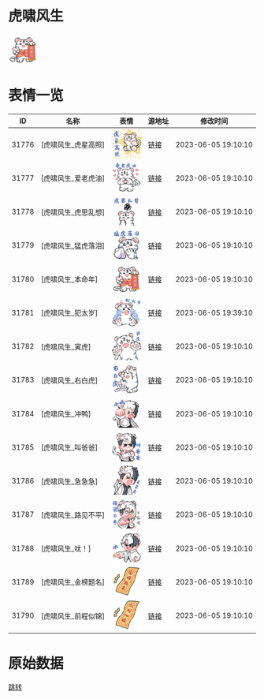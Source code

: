 # 虎啸风生

<img src="./cover.png" height="60" alt="cover" />

# 表情一览

|ID|名称|表情|源地址|修改时间|
|----|----|----|----|----|
|31776|[虎啸风生_虎星高照]|<img src="./pic/031776_%5B虎啸风生_虎星高照%5D.png" height="60" alt="虎星高照"/>|[链接](https://i0.hdslb.com/bfs/garb/467da74820cf2e49dab23f3b998a76c57908225c.png)|2023-06-05 19:10:10|
|31777|[虎啸风生_爱老虎油]|<img src="./pic/031777_%5B虎啸风生_爱老虎油%5D.png" height="60" alt="爱老虎油"/>|[链接](https://i0.hdslb.com/bfs/garb/ff937087bbcf01bcdd2766735d0aaa6f5a3d5974.png)|2023-06-05 19:10:10|
|31778|[虎啸风生_虎思乱想]|<img src="./pic/031778_%5B虎啸风生_虎思乱想%5D.png" height="60" alt="虎思乱想"/>|[链接](https://i0.hdslb.com/bfs/garb/ffe49534e6f97fc1c10079922506645e1984d502.png)|2023-06-05 19:10:10|
|31779|[虎啸风生_猛虎落泪]|<img src="./pic/031779_%5B虎啸风生_猛虎落泪%5D.png" height="60" alt="猛虎落泪"/>|[链接](https://i0.hdslb.com/bfs/garb/19a5caac1458924d0fb1fadb64bd35609662ac9e.png)|2023-06-05 19:10:10|
|31780|[虎啸风生_本命年]|<img src="./pic/031780_%5B虎啸风生_本命年%5D.png" height="60" alt="本命年"/>|[链接](https://i0.hdslb.com/bfs/garb/9cbd72e6077a1053dc767fab1e6b94dd06491091.png)|2023-06-05 19:10:10|
|31781|[虎啸风生_犯太岁]|<img src="./pic/031781_%5B虎啸风生_犯太岁%5D.png" height="60" alt="犯太岁"/>|[链接](https://i0.hdslb.com/bfs/garb/fc06e70966b20ef6307d8931688aadb412db3c28.png)|2023-06-05 19:39:10|
|31782|[虎啸风生_寅虎]|<img src="./pic/031782_%5B虎啸风生_寅虎%5D.png" height="60" alt="寅虎"/>|[链接](https://i0.hdslb.com/bfs/garb/e61e4c241d4274ddcb3520cbb3d59e1f5cf82231.png)|2023-06-05 19:10:10|
|31783|[虎啸风生_右白虎]|<img src="./pic/031783_%5B虎啸风生_右白虎%5D.png" height="60" alt="右白虎"/>|[链接](https://i0.hdslb.com/bfs/garb/c0728a2b39b849eb50d315e266a080fb292933d6.png)|2023-06-05 19:10:10|
|31784|[虎啸风生_冲鸭]|<img src="./pic/031784_%5B虎啸风生_冲鸭%5D.png" height="60" alt="冲鸭"/>|[链接](https://i0.hdslb.com/bfs/garb/4c9ef6218564bbaa8773ffa6f72a610162c5eb94.png)|2023-06-05 19:10:10|
|31785|[虎啸风生_叫爸爸]|<img src="./pic/031785_%5B虎啸风生_叫爸爸%5D.png" height="60" alt="叫爸爸"/>|[链接](https://i0.hdslb.com/bfs/garb/596f48411d981b4c1bb181f07a62a2804349c4ad.png)|2023-06-05 19:10:10|
|31786|[虎啸风生_急急急]|<img src="./pic/031786_%5B虎啸风生_急急急%5D.png" height="60" alt="急急急"/>|[链接](https://i0.hdslb.com/bfs/garb/57841b3d87b548aedb1bd3d49fbc34109c7c065e.png)|2023-06-05 19:10:10|
|31787|[虎啸风生_路见不平]|<img src="./pic/031787_%5B虎啸风生_路见不平%5D.png" height="60" alt="路见不平"/>|[链接](https://i0.hdslb.com/bfs/garb/686c1742e44847280bf2df975ad78e8bfbd55bef.png)|2023-06-05 19:10:10|
|31788|[虎啸风生_呔！]|<img src="./pic/031788_%5B虎啸风生_呔！%5D.png" height="60" alt="呔！"/>|[链接](https://i0.hdslb.com/bfs/garb/abf27d8a1b31d3a116a61fa5656c95ba5b39870c.png)|2023-06-05 19:10:10|
|31789|[虎啸风生_金榜题名]|<img src="./pic/031789_%5B虎啸风生_金榜题名%5D.png" height="60" alt="金榜题名"/>|[链接](https://i0.hdslb.com/bfs/garb/44ceac19cdbff1c6b49f9fea98ae45f876c3f0b7.png)|2023-06-05 19:10:10|
|31790|[虎啸风生_前程似锦]|<img src="./pic/031790_%5B虎啸风生_前程似锦%5D.png" height="60" alt="前程似锦"/>|[链接](https://i0.hdslb.com/bfs/garb/0f2ef1f6a6d9be6ebe242b780e4f1472e7acc2ab.png)|2023-06-05 19:10:10|

# 原始数据

[跳转](./raw.json)

